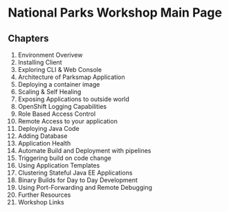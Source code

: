# National Parks Workshop Main Page  


## Chapters  

  1. Environment Overivew  
  2. Installing Client  
  3. Exploring CLI & Web Console  
  4. Architecture of Parksmap Application  
  5. Deploying a container image  
  6. Scaling & Self Healing  
  7. Exposing Applications to outside world  
  8. OpenShift Logging Capabilities  
  9. Role Based Access Control  
  10. Remote Access to your application  
  11. Deploying Java Code  
  12. Adding Database  
  13. Application Health  
  14. Automate Build and Deployment with pipelines  
  15. Triggering build on code change  
  16. Using Application Templates  
  17. Clustering Stateful Java EE Applications  
  18. Binary Builds for Day to Day Development  
  19. Using Port-Forwarding and Remote Debugging  
  20. Further Resources  
  21. Workshop Links  




